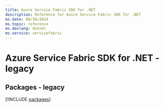 ```yaml
---
title: Azure Service Fabric SDK for .NET
description: Reference for Azure Service Fabric SDK for .NET
ms.date: 08/30/2024
ms.topic: reference
ms.devlang: dotnet
ms.service: servicefabric
---
```

# Azure Service Fabric SDK for .NET - legacy
## Packages - legacy
[!INCLUDE [packages](service-fabric-index.md)]